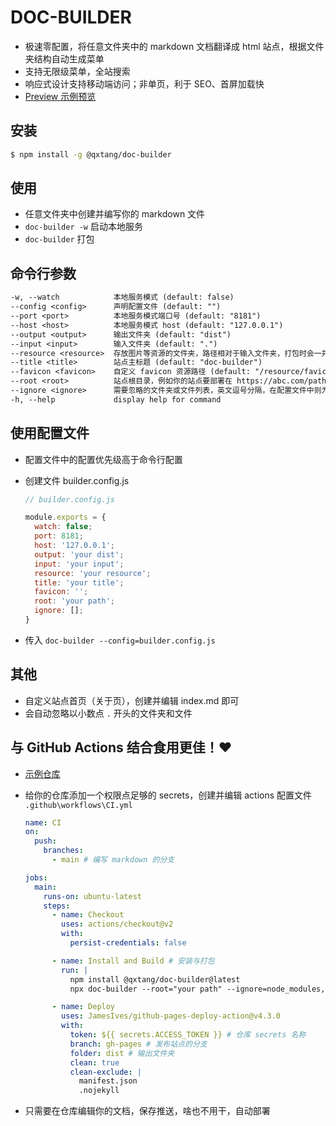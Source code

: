 # DOC-BUILDER

- 极速零配置，将任意文件夹中的 markdown 文档翻译成 html 站点，根据文件夹结构自动生成菜单
- 支持无限级菜单，全站搜索
- 响应式设计支持移动端访问；非单页，利于 SEO、首屏加载快
- [Preview 示例预览](https://qxtang.github.io/my-book/)

## 安装

```sh
$ npm install -g @qxtang/doc-builder
```

## 使用

- 任意文件夹中创建并编写你的 markdown 文件
- `doc-builder -w` 启动本地服务
- `doc-builder` 打包

## 命令行参数

```txt
-w, --watch            本地服务模式 (default: false)
--config <config>      声明配置文件 (default: "")
--port <port>          本地服务模式端口号 (default: "8181")
--host <host>          本地服务模式 host (default: "127.0.0.1")
--output <output>      输出文件夹 (default: "dist")
--input <input>        输入文件夹 (default: ".")
--resource <resource>  存放图片等资源的文件夹，路径相对于输入文件夹，打包时会一并复制，当然也可以使用自己的图床 (default: "resource")
--title <title>        站点主标题 (default: "doc-builder")
--favicon <favicon>    自定义 favicon 资源路径 (default: "/resource/favicon.ico")
--root <root>          站点根目录，例如你的站点要部署在 https://abc.com/path/，则需要设置为 "path" (default: "")
--ignore <ignore>      需要忽略的文件夹或文件列表，英文逗号分隔，在配置文件中则为数组 (default: "node_modules,dist")
-h, --help             display help for command
```

## 使用配置文件

- 配置文件中的配置优先级高于命令行配置
- 创建文件 builder.config.js

  ```javascript
  // builder.config.js

  module.exports = {
    watch: false;
    port: 8181;
    host: '127.0.0.1';
    output: 'your dist';
    input: 'your input';
    resource: 'your resource';
    title: 'your title';
    favicon: '';
    root: 'your path';
    ignore: [];
  }
  ```

- 传入 `doc-builder --config=builder.config.js`

## 其他

- 自定义站点首页（关于页），创建并编辑 index.md 即可
- 会自动忽略以小数点 `.` 开头的文件夹和文件

## 与 GitHub Actions 结合食用更佳！❤

- [示例仓库](https://github.com/qxtang/my-book)
- 给你的仓库添加一个权限点足够的 secrets，创建并编辑 actions 配置文件 `.github\workflows\CI.yml`

  ```yml
  name: CI
  on:
    push:
      branches:
        - main # 编写 markdown 的分支

  jobs:
    main:
      runs-on: ubuntu-latest
      steps:
        - name: Checkout
          uses: actions/checkout@v2
          with:
            persist-credentials: false

        - name: Install and Build # 安装与打包
          run: |
            npm install @qxtang/doc-builder@latest
            npx doc-builder --root="your path" --ignore=node_modules,dist

        - name: Deploy
          uses: JamesIves/github-pages-deploy-action@v4.3.0
          with:
            token: ${{ secrets.ACCESS_TOKEN }} # 仓库 secrets 名称
            branch: gh-pages # 发布站点的分支
            folder: dist # 输出文件夹
            clean: true
            clean-exclude: |
              manifest.json
              .nojekyll
  ```

- 只需要在仓库编辑你的文档，保存推送，啥也不用干，自动部署
